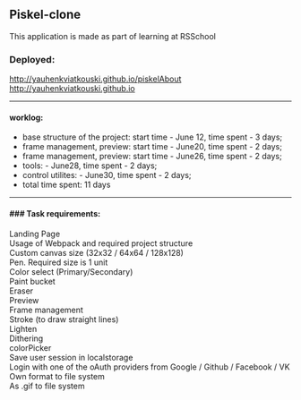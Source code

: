 ## Piskel-clone
This application is made as part of learning at RSSchool

### Deployed:
http://yauhenkviatkouski.github.io/piskelAbout
http://yauhenkviatkouski.github.io

___
#### worklog:
- base structure of the project: start time - June 12, time spent - 3 days;
- frame management, preview: start time - June20, time spent - 2 days;
- frame management, preview: start time - June26, time spent - 2 days;
- tools: - June28, time spent - 2 days;
- control utilites: - June30, time spent - 2 days;
- total time spent: 11 days
___

#### ### Task requirements:
Landing Page  
Usage of Webpack and required project structure  
Custom canvas size (32x32 / 64x64 / 128x128)  
Pen. Required size is 1 unit  
Color select (Primary/Secondary)  
Paint bucket  
Eraser  
Preview  
Frame management  
Stroke (to draw straight lines)  
Lighten  
Dithering  
colorPicker  
Save user session in localstorage  
Login with one of the oAuth providers from Google / Github / Facebook / VK   
Own format to file system   
As .gif to file system  
